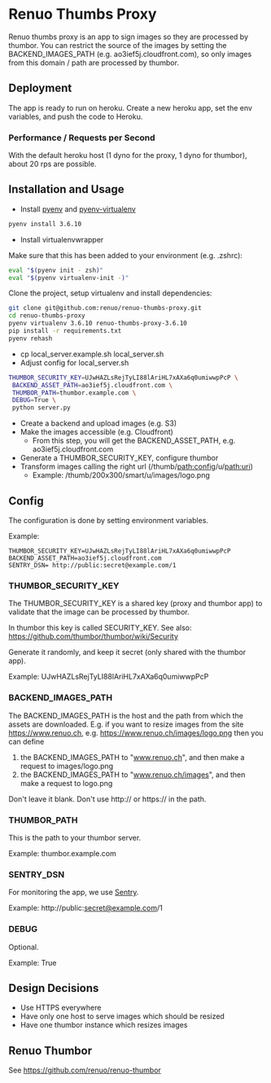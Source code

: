 # Renuo Thumbs Proxy

Renuo thumbs proxy is an app to sign images so they are processed by thumbor. You can restrict the source of the images by setting
the BACKEND_IMAGES_PATH (e.g. ao3ief5j.cloudfront.com), so only images from this domain / path are processed by thumbor.

## Deployment

The app is ready to run on heroku. Create a new heroku app, set the env variables, and push the code to Heroku.

### Performance / Requests per Second

With the default heroku host (1 dyno for the proxy, 1 dyno for thumbor), about 20 rps are possible.

## Installation and Usage

* Install [pyenv](https://github.com/yyuu/pyenv) and [pyenv-virtualenv](https://github.com/yyuu/pyenv-virtualenv)

```sh
pyenv install 3.6.10
```

* Install virtualenvwrapper

Make sure that this has been added to your environment (e.g. .zshrc):

```sh
eval "$(pyenv init - zsh)"
eval "$(pyenv virtualenv-init -)"
```

Clone the project, setup virtualenv and install dependencies:

```sh
git clone git@github.com:renuo/renuo-thumbs-proxy.git
cd renuo-thumbs-proxy
pyenv virtualenv 3.6.10 renuo-thumbs-proxy-3.6.10
pip install -r requirements.txt
pyenv rehash
```

* cp local_server.example.sh local_server.sh
* Adjust config for local_server.sh

```sh
THUMBOR_SECURITY_KEY=UJwHAZLsRejTyLI88lAriHL7xAXa6q0umiwwpPcP \
 BACKEND_ASSET_PATH=ao3ief5j.cloudfront.com \
 THUMBOR_PATH=thumbor.example.com \
 DEBUG=True \
 python server.py
```

* Create a backend and upload images (e.g. S3)
* Make the images accessible (e.g. Cloudfront)
  * From this step, you will get the BACKEND_ASSET_PATH, e.g. ao3ief5j.cloudfront.com
* Generate a THUMBOR_SECURITY_KEY, configure thumbor
* Transform images calling the right url (/thumb/<path:config>/u/<path:uri>)
  * Example: /thumb/200x300/smart/u/images/logo.png


## Config

The configuration is done by setting environment variables.

Example:

```
THUMBOR_SECURITY_KEY=UJwHAZLsRejTyLI88lAriHL7xAXa6q0umiwwpPcP
BACKEND_ASSET_PATH=ao3ief5j.cloudfront.com
SENTRY_DSN= http://public:secret@example.com/1
```

### THUMBOR_SECURITY_KEY

The THUMBOR_SECURITY_KEY is a shared key (proxy and thumbor app) to validate
that the image can be processed by thumbor.

In thumbor this key is called SECURITY_KEY. See also: https://github.com/thumbor/thumbor/wiki/Security

Generate it randomly, and keep it secret (only shared with the thumbor app).

Example: UJwHAZLsRejTyLI88lAriHL7xAXa6q0umiwwpPcP

### BACKEND_IMAGES_PATH

The BACKEND_IMAGES_PATH is the host and the path from which the assets are
downloaded. E.g. if you want to resize images from the site https://www.renuo.ch,
e.g. https://www.renuo.ch/images/logo.png then you can define

1. the BACKEND_IMAGES_PATH to "www.renuo.ch", and then make a request to images/logo.png
2. the BACKEND_IMAGES_PATH to "www.renuo.ch/images", and then make a request to logo.png

Don't leave it blank. Don't use http:// or https:// in the path.

### THUMBOR_PATH

This is the path to your thumbor server.

Example: thumbor.example.com

### SENTRY_DSN

For monitoring the app, we use [Sentry](https://getsentry.com/).

Example: http://public:secret@example.com/1

### DEBUG

Optional.

Example: True

## Design Decisions

* Use HTTPS everywhere
* Have only one host to serve images which should be resized
* Have one thumbor instance which resizes images

## Renuo Thumbor

See https://github.com/renuo/renuo-thumbor
